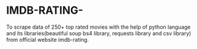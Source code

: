 # IMDB-RATING-
To scrape data of 250+ top rated movies with the help of python language and its libraries(beautiful soup bs4 library, requests library and csv library) from official website imdb-rating.
